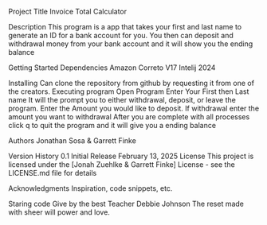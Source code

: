 Project Title
Invoice Total Calculator

Description
This program is a app that takes your first and last name
to generate an ID for a bank account for you. You then can deposit and withdrawal money from your bank account and it will show you the ending balance

Getting Started
Dependencies
Amazon Correto V17
Intelij 2024

Installing
Can clone the repository from github by requesting it from one of the creators.
Executing program
Open Program
Enter Your First then Last name
It will the prompt you to either withdrawal, deposit, or leave the program.
Enter the Amount you would like to deposit.
If withdrawal enter the amount you want to withdrawal
After you are complete with all processes click q to quit the program and it will give you a ending balance

Authors
Jonathan Sosa & Garrett Finke

Version History
0.1
Initial Release
February 13, 2025
License
This project is licensed under the [Jonah Zuehlke & Garrett Finke] License - see the LICENSE.md file for details

Acknowledgments
Inspiration, code snippets, etc.

Staring code Give by the best Teacher Debbie Johnson
The reset made with sheer will power and love.
